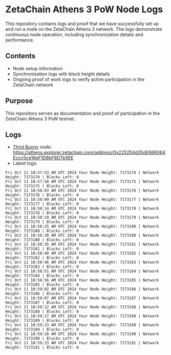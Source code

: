 # ZetaChain Athens 3 PoW Node Logs
This repository contains logs and proof that we have successfully set up and run a node on the ZetaChain Athens 3 network. The logs demonstrate continuous node operation, including synchronization details and performance.

## Contents
- Node setup information
- Synchronization logs with block height details
- Ongoing proof of work logs to verify active participation in the ZetaChain network

## Purpose
This repository serves as documentation and proof of participation in the ZetaChain Athens 3 PoW testnet.

## Logs

- [Third Bunny](https://thirdbunny.xyz/) node: https://athens.explorer.zetachain.com/address/0x225254d35dE666064Eccc5ce16eF1D8bF8D7b5EE
- Latest logs:
```
Fri Oct 11 10:57:53 AM UTC 2024 Your Node Height: 7173174 | Network Height: 7173174 | Blocks Left: 0
Fri Oct 11 10:57:58 AM UTC 2024 Your Node Height: 7173175 | Network Height: 7173175 | Blocks Left: 0
Fri Oct 11 10:58:03 AM UTC 2024 Your Node Height: 7173176 | Network Height: 7173176 | Blocks Left: 0
Fri Oct 11 10:58:09 AM UTC 2024 Your Node Height: 7173177 | Network Height: 7173177 | Blocks Left: 0
Fri Oct 11 10:58:14 AM UTC 2024 Your Node Height: 7173178 | Network Height: 7173178 | Blocks Left: 0
Fri Oct 11 10:58:19 AM UTC 2024 Your Node Height: 7173179 | Network Height: 7173179 | Blocks Left: 0
Fri Oct 11 10:58:25 AM UTC 2024 Your Node Height: 7173180 | Network Height: 7173180 | Blocks Left: 0
Fri Oct 11 10:58:30 AM UTC 2024 Your Node Height: 7173180 | Network Height: 7173180 | Blocks Left: 0
Fri Oct 11 10:58:35 AM UTC 2024 Your Node Height: 7173181 | Network Height: 7173181 | Blocks Left: 0
Fri Oct 11 10:58:40 AM UTC 2024 Your Node Height: 7173182 | Network Height: 7173182 | Blocks Left: 0
Fri Oct 11 10:58:46 AM UTC 2024 Your Node Height: 7173183 | Network Height: 7173183 | Blocks Left: 0
Fri Oct 11 10:58:51 AM UTC 2024 Your Node Height: 7173184 | Network Height: 7173184 | Blocks Left: 0
Fri Oct 11 10:58:56 AM UTC 2024 Your Node Height: 7173185 | Network Height: 7173185 | Blocks Left: 0
Fri Oct 11 10:59:02 AM UTC 2024 Your Node Height: 7173186 | Network Height: 7173186 | Blocks Left: 0
Fri Oct 11 10:59:07 AM UTC 2024 Your Node Height: 7173187 | Network Height: 7173187 | Blocks Left: 0
Fri Oct 11 10:59:12 AM UTC 2024 Your Node Height: 7173188 | Network Height: 7173188 | Blocks Left: 0
Fri Oct 11 10:59:17 AM UTC 2024 Your Node Height: 7173189 | Network Height: 7173189 | Blocks Left: 0
Fri Oct 11 10:59:23 AM UTC 2024 Your Node Height: 7173189 | Network Height: 7173189 | Blocks Left: 0
Fri Oct 11 10:59:28 AM UTC 2024 Your Node Height: 7173190 | Network Height: 7173190 | Blocks Left: 0
Fri Oct 11 10:59:33 AM UTC 2024 Your Node Height: 7173191 | Network Height: 7173191 | Blocks Left: 0
```
